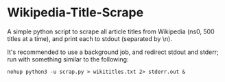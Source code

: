 # Wikipedia-Title-Scrape
A simple python script to scrape all article titles from Wikipedia (ns0, 500 titles at a time), and print each to stdout (separated by \n).

It's recommended to use a background job, and redirect stdout and stderr; run with something similar to the following:

```
nohup python3 -u scrap.py > wikititles.txt 2> stderr.out &
```
